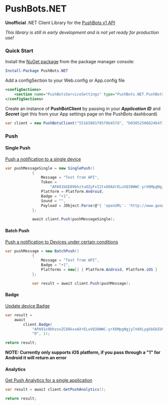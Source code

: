 # PushBots.NET
**Unofficial** .NET Client Library for the [PushBots v1 API](https://pushbots.com/developer/api/1)

*This library is still in early development and is not yet ready for production use!*

### Quick Start

Install the [NuGet package](https://www.nuget.org/packages/PushBots.NET/) from the package manager console:

```powershell
Install-Package PushBots.NET
```

Add a configSection to your Web.config or App.config file

```xml
<configSections>
    <section name="PushBotsServiceSettings" type="PushBots.NET.PushBotsServiceConfiguration, PushBots.NET" />
</configSections>  
```

Create an instance of **PushBotClient** by passing in your ***Application ID*** and ***Secret*** (get this from your App settings page on the PushBots dashboard)

```c#
var client = new PushBotsClient("55165801f85f8b457d", "b03052506824b4f3165ecc0");
```

### Push
#### Single Push

[Push a notification to a single device](https://pushbots.com/developer/api/1#PushOne)

```c#
var pushMessageSingle = new SinglePush()
            {
                Message = "Test from API",
                Token =
                    "APA91bGE09bhztuOZyFxI2txOOAXrELuVQ38WWC-yrX6MpgNgjylVdXLygkbGbIU9x6aToJl3C5nVGJtdteAyGVbY19TSBWYnYip0-Arjv3-6KRDq9sDobbpc17yxb3OpFO_nxxxxxxxxxxx",
                Platform = Platform.Android,
                Badge = "+1",
                Sound = "",
                Payload = JObject.Parse(@"{ 'openURL': 'http://www.google.com/' }")
            };

            await client.Push(pushMessageSingle);
```

#### Batch Push

[Push a notification to Devices under certain conditions](https://pushbots.com/developer/api/1#batch_push)

```c#
var pushMessage = new BatchPush()
            {
                Message = "Test from API",
                Badge = "+1",
                Platforms = new[] { Platform.Android, Platform.iOS }
            };

            var result = await client.Push(pushMessage);
```

#### Badge

[Update device Badge](https://pushbots.com/developer/api/1#badge)

```c#
var result =
    await
        client.Badge(
            "APA91x9bhzxxZC88kxxAXrELuVQ38WWC-yrX6MpgNgjylVdXLygkbGbIU9x6aToJl3C5nVGJtdteAyGVbY19TSBWYnYip0-Arjv3-6xxxxxx",
            "0", 1);

return result;
```

**NOTE: Currently only supports iOS platform, if you pass through a "1" for Android it will return an error**

#### Analytics

[Get Push Analytics for a single application](https://pushbots.com/developer/api/1#getAnalytics)

```c#
var result = await client.GetPushAnalytics();

return result;
```